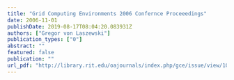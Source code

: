 ```yaml
---
title: "Grid Computing Environments 2006 Confernce Proceeedings"
date: 2006-11-01
publishDate: 2019-08-17T08:04:20.083931Z
authors: ["Gregor von Laszewski"]
publication_types: ["0"]
abstract: ""
featured: false
publication: ""
url_pdf: "http://library.rit.edu/oajournals/index.php/gce/issue/view/10/showToc"
---
```


